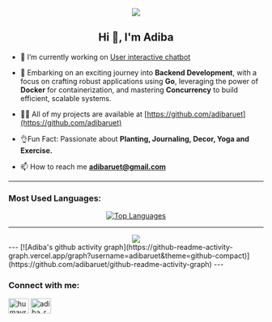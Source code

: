 <p align="center">
  <a href="https://skillicons.dev">
    <img src="https://skillicons.dev/icons?i=python,cpp,postgresql,docker,git" />
  </a>
</p>

<h2 align="center">Hi 👋, I'm Adiba</h2>

- 🔭 I’m currently working on [User interactive chatbot](https://github.com/adibaruet/User-interactive-Chatbot)

- 🚀 Embarking on an exciting journey into **Backend Development**, with a focus on crafting robust applications using **Go**, leveraging the power of **Docker** for containerization, and mastering **Concurrency** to build efficient, scalable systems.
- 👨‍💻 All of my projects are available at [https://github.com/adibaruet](https://github.com/adibaruet)
- 👌Fun Fact: Passionate about **Planting, Journaling, Decor, Yoga and Exercise.**

- 📫 How to reach me **adibaruet@gmail.com**

---

### Most Used Languages:

<div align="center">
  <a href="https://github.com/adibaruet">
    <img src="https://github-readme-stats.vercel.app/api/top-langs/?username=adibaruet&layout=compact&theme=transparent" alt="Top Languages" />
  </a>
</div>



---
<div align="center">
  <a href="https://github.com/adibaruet">
    <img src="https://github-readme-stats.vercel.app/api?username=adibaruet&show_icons=true&count_private=true&hide=prs&theme=transparent" />
  </a>
</div>
---
[![Adiba's github activity graph](https://github-readme-activity-graph.vercel.app/graph?username=adibaruet&theme=github-compact)](https://github.com/adibaruet/github-readme-activity-graph)
---
<h3 align="left">Connect with me:</h3>
<p align="left">
<a href="https://codeforces.com/profile/adibaruet" target="blank"><img align="center" src="https://raw.githubusercontent.com/rahuldkjain/github-profile-readme-generator/master/src/images/icons/Social/codeforces.svg" alt="humayra_tasnim_adiba" height="30" width="40" /></a>
<a href="https://www.leetcode.com/adiba_ruet" target="blank"><img align="center" src="https://raw.githubusercontent.com/rahuldkjain/github-profile-readme-generator/master/src/images/icons/Social/leet-code.svg" alt="adiba_ruet" height="30" width="40" /></a>
</p>
